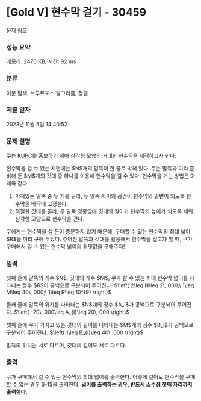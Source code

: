 # [Gold V] 현수막 걸기 - 30459 

[문제 링크](https://www.acmicpc.net/problem/30459) 

### 성능 요약

메모리: 2476 KB, 시간: 92 ms

### 분류

이분 탐색, 브루트포스 알고리즘, 정렬

### 제출 일자

2023년 11월 5일 14:40:52

### 문제 설명

<p>쿠는 KUPC를 홍보하기 위해 삼각형 모양의 거대한 현수막을 제작하고자 한다.</p>

<p>현수막을 걸 수 있는 지면에는 $N$개의 말뚝이 한 줄로 박혀 있다. 쿠는 말뚝과 미리 준비해 둔 $M$개의 깃대 중 하나를 이용해 현수막을 걸 수 있다. 현수막을 거는 방법은 아래와 같다.</p>

<ol>
	<li>박혀있는 말뚝 중 두 개를 골라, 두 말뚝 사이의 공간이 현수막의 밑변이 되도록 현수막을 바닥에 고정한다.</li>
	<li>적절한 깃대를 골라, 두 말뚝 정중앙에 깃대의 길이가 현수막의 높이가 되도록 세워 삼각형 모양으로 현수막을 건다.</li>
</ol>

<p>쿠에게는 현수막을 살 돈이 충분하지 않기 때문에, 구매할 수 있는 현수막의 최대 넓이 $R$을 미리 구해 두었다. 주어진 말뚝과 깃대를 활용해서 현수막을 걸고자 할 때, 쿠가 구매해서 걸 수 있는 현수막 넓이의 최댓값을 구해주자!</p>

### 입력 

 <p>첫째 줄에 말뚝의 개수 $N$, 깃대의 개수 $M$, 쿠가 살 수 있는 최대 현수막 넓이를 나타내는 정수 $R$이 공백으로 구분되어 주어진다. $\left( 2\leq N\leq 2\, 000;\ 1\leq M\leq 40\, 000;\ 1\leq R\leq 10^{9} \right)$</p>

<p>둘째 줄에 말뚝의 위치를 나타내는 $N$개의 정수 $A_i$가 공백으로 구분되어 주어진다. $\left( -20\, 000\leq A_{i}\leq 20\, 000 \right)$</p>

<p>셋째 줄에 쿠가 가지고 있는 깃대의 길이를 나타내는 $M$개의 정수 $B_i$가 공백으로 구분되어 주어진다. $\left( 1\leq B_{i}\leq 40\, 000 \right)$</p>

<p>말뚝의 위치는 서로 다르며, 깃대의 길이도 서로 다르다.</p>

### 출력 

 <p>쿠가 구매해서 걸 수 있는 현수막의 최대 넓이를 출력한다. 어떻게 걸어도 현수막을 구매할 수 없는 경우 $-1$을 출력한다. <strong>넓이를 출력하는 경우, 반드시 소수점 첫째 자리까지 출력한다.</strong></p>

